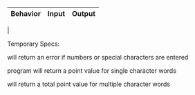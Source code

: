 | Behavior | Input | Output |
|----------|-------|--------|
|

Temporary Specs:

will return an error if numbers or special characters are entered

program will return a point value for single character words

will return a total point value for multiple character words
